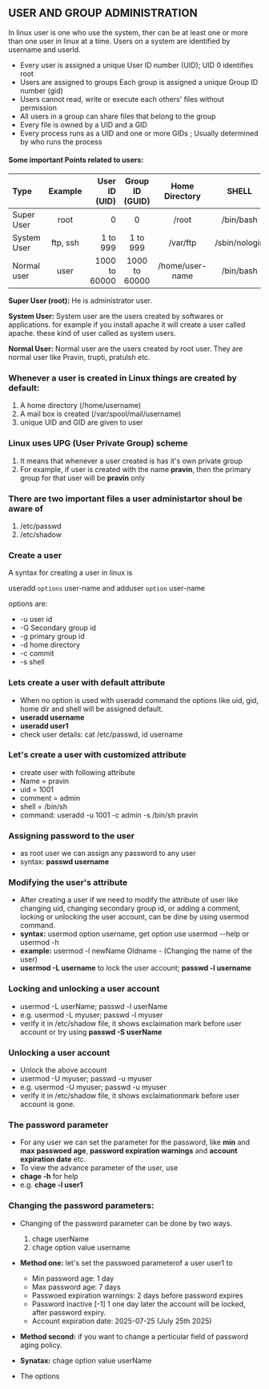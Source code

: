## USER AND GROUP ADMINISTRATION 

In linux user is one who use the system, ther can be at least one or more than one user in linux at a time. Users on a system are identified by username and userId.
- Every user is assigned a unique User ID number (UID); UID 0 identifies root
- Users are assigned to groups Each group is assigned a unique Group ID number 
(gid)
- Users cannot read, write or execute each others' files without permission
- All users in a group can share files that belong to the group
- Every file is owned by a UID and a GID
- Every process runs as a UID and one or more GIDs ; Usually determined by who 
runs the process

#### Some important Points related to users:

| Type       | Example | User ID (UID)       | Group ID (GUID) | Home Directory | SHELL |
|:-----------|:---:|-----------:| :-----------:  | :-----------:  | :-----------:  |
| Super User |  root | 0   | 0  | /root  | /bin/bash  |
| System User|  ftp, ssh  | 1 to 999 | 1 to 999  | /var/ftp  | /sbin/nologin  |
| Normal user  | user | 1000 to 60000    | 1000 to 60000  | /home/user-name  | /bin/bash  |

**Super User (root):** He is administrator user.

**System User:** System user are the users created by softwares or applications. for example if you install apache it will create a user called apache. these kind of user called as system users.

**Normal User:** Normal user are the users created by root user. They are normal user like Pravin, trupti, pratulsh etc.

### Whenever a user is created in Linux things are created by default:
1. A home directory (/home/username)
2. A mail box is created (/var/spool/mail/username)
3. unique UID and GID are given to user

### Linux uses UPG (User Private Group) scheme
1. It means that whenever a user created is has it's own private group
2. For example, if user is created with the name **pravin**, then the primary group for that user will be **pravin** only

### There are two important files a user administartor shoul be aware of
1. /etc/passwd
2. /etc/shadow

### Create a user

A syntax for creating a user in linux is

useradd `options` user-name and adduser `option` user-name

options are:
- -u user id
- -G Secondary group id
- -g primary group id
- -d home directory
- -c commit
- -s shell

### Lets create a user with default attribute

- When no option is used with useradd command the options like uid, gid, home dir and shell will be assigned default.
- **useradd username**
- **useradd user1**
- check user details: cat /etc/passwd, id username

### Let's create a user with customized attribute

- create user with following attribute
-  Name = pravin
-  uid = 1001
-  comment = admin
-  shell = /bin/sh
-  command: useradd -u 1001 -c admin -s /bin/sh pravin

### Assigning password to the user
- as root user we can assign any password to any user
- syntax: **passwd username**

### Modifying the user's attribute
- After creating a user if we need to modify the attribute of user like changing uid, changing secondary group id, or adding a comment, locking or unlocking the user account, can be dine by using usermod command.
- **syntax:** usermod option username, get option use usermod --help or usermod -h
- **example:** usermod -l newName Oldname - (Changing the name of the user)
- **usermod -L username**  to lock the user account; **passwd -l username**

### Locking and unlocking a user account
- usermod -L userName; passwd -l userName
- e.g. usermod -L myuser; passwd -l myuser
- verify it in /etc/shadow file, it shows exclaimation mark before user account or try using **passwd -S userName**

### Unlocking a user account
- Unlock the above account
- usermod -U myuser; passwd -u myuser
- e.g. usermod -U myuser; passwd -u myuser
- verify it in /etc/shadow file, it shows exclaimationmark before user account is gone.

### The password parameter
- For any user we can set the parameter for the password, like **min** and **max passwoed age**, **password expiration warnings** and **account expiration date** etc.
- To view the advance parameter of the user, use
- **chage -h** for help
- e.g. **chage -l user1**

### Changing the password parameters:
- Changing of the password parameter can be done by two ways.
  1. chage userName
  2. chage option value username
- **Method one:** let's set the passwoed parameterof a user user1 to
  - Min password age: 1 day
  - Max password age: 7 days
  - Passwoed expiration warnings: 2 days before password expires
  - Password inactive [-1] 1 one day later the account will be locked, after password expiry.
  - Account expiration date: 2025-07-25 (July 25th 2025)
 
- **Method second:** if you want to change a perticular field of password aging policy.
- **Synatax:** chage option value userName
- The options



